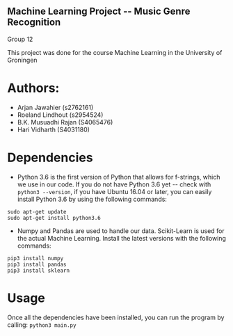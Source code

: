 ## Machine Learning Project -- Music Genre Recognition
Group 12

This project was done for the course Machine Learning in the University of Groningen

# Authors:
* Arjan Jawahier (s2762161)
* Roeland Lindhout (s2954524)
* B.K. Musuadhi Rajan (S4065476)
* Hari Vidharth (S4031180)

# Dependencies
* Python 3.6 is the first version of Python that allows for f-strings, which we use in our code.
If you do not have Python 3.6 yet -- check with ```python3 --version```, if you have Ubuntu 16.04 or later, you can easily install
Python 3.6 by using the following commands:
```
sudo apt-get update
sudo apt-get install python3.6
```

* Numpy and Pandas are used to handle our data. Scikit-Learn is used for the actual Machine Learning. Install the latest versions with the following commands:
```
pip3 install numpy
pip3 install pandas
pip3 install sklearn
```

# Usage
Once all the dependencies have been installed, you can run the program by calling:
```python3 main.py```
